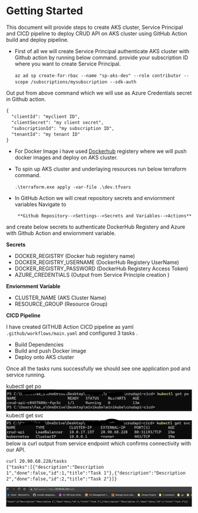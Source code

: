 # Getting Started
This document will provide steps to create AKS cluster, Service Principal and CICD pipeline to deploy CRUD API on AKS cluster using GitHub Action build and deploy pipeline.

* First of all we will create Service Principal authenticate AKS cluster with Github action by running below command.
  provide your subscription ID where you want to create Service Principal.

  `az ad sp create-for-rbac --name "sp-aks-dev" --role contributor --scope /subscriptions/mysubscription --sdk-auth`

Out put from above command which we will use as Azure Credentials secret in Github action.
```
{
  "clientId": "myclient ID",
  "clientSecret": "my client secret",
  "subscriptionId": "my subscription ID",
  "tenantId": "my tenant ID"
}
``` 
 * For Docker Image i have used [Dockerhub](https://hub.docker.com/repository/docker/fais786/crudapitest/general) registery where we will push docker images and deploy on AKS cluster.

* To spin up AKS cluster and underlaying resources run below terraform command.
  
  `.\terraform.exe apply -var-file .\dev.tfvars`

* In GitHub Action we will creat repository secrets and  enviornment variables Navigate to
  
       **Github Repository-->Settings-->Secrets and Variables-->Actions**
  
and create below secrets to authenticate DockerHub Registery and Azure with Github Action  and enviornment variable.

  **Secrets** 

* DOCKER_REGISTRY (Docker hub registery name)
* DOCKER_REGISTRY_USERNAME (DockerHub Registery UserName)
* DOCKER_REGISTRY_PASSWORD (DockerHub Registery Access Token)
* AZURE_CREDENTIALS (Output from Service Principle creation )

**Enviornment Variable**

* CLUSTER_NAME (AKS Cluster Name)
* RESOURCE_GROUP (Resource Group)

**CICD Pipeline** 

I have created GITHUB Action CICD pipeline as yaml `.github/workflows/main.yaml` and configured 3 tasks .

* Build Dependencies 
* Build and push Docker image
* Deploy onto AKS cluster

Once all the tasks runs successfully we should see one application pod and service running.

kubectl get po
![Alt text](image-1.png)
kubectl get svc
![Alt text](image-2.png)
below is curl output from service endpoint which confirms connectivity with our API.

```
curl 20.90.68.228/tasks
{"tasks":[{"description":"Description 1","done":false,"id":1,"title":"Task 1"},{"description":"Description 2","done":false,"id":2,"title":"Task 2"}]}
```
![Alt text](image.png)